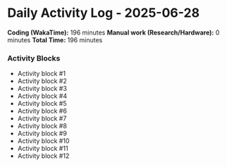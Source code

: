 # Daily Activity Log - 2025-06-28

**Coding (WakaTime):** 196 minutes
**Manual work (Research/Hardware):** 0 minutes
**Total Time:** 196 minutes

### Activity Blocks
- Activity block #1
- Activity block #2
- Activity block #3
- Activity block #4
- Activity block #5
- Activity block #6
- Activity block #7
- Activity block #8
- Activity block #9
- Activity block #10
- Activity block #11
- Activity block #12
